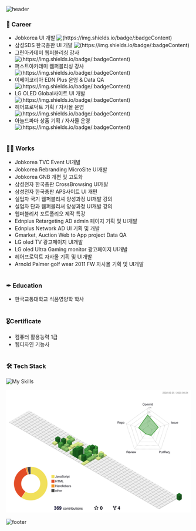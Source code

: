 ![header](https://capsule-render.vercel.app/api?type=waving&color=0:ec99b4,100:9ad7ec&height=200&section=header&text=박정아&desc=UI%20Developer%20and%20Teacher&fontSize=32&animation=twinkling&fontColor=ffffff&fontAlign=88&fontAlignY=35&descAlign=80&descAlignY=50)

### 💼 Career
- Jobkorea UI 개발 ![(https://img.shields.io/badge/:badgeContent)](https://img.shields.io/badge/Current-9ad7ec)<br>
- 삼성SDS 한국총판 UI 개발 ![(https://img.shields.io/badge/:badgeContent)](https://img.shields.io/badge/Past-cccccc) <br>
- 그린아카데미 웹퍼블리싱 강사 ![(https://img.shields.io/badge/:badgeContent)](https://img.shields.io/badge/Past-cccccc) <br>
- 퍼스트아카데미 웹퍼블리싱 강사 ![(https://img.shields.io/badge/:badgeContent)](https://img.shields.io/badge/Past-cccccc) <br>
- 이베이코리아 EDN Plus 운영 & Data QA ![(https://img.shields.io/badge/:badgeContent)](https://img.shields.io/badge/Past-cccccc) <br>
- LG OLED Global사이트 UI 개발 ![(https://img.shields.io/badge/:badgeContent)](https://img.shields.io/badge/Past-cccccc) <br>
- 헤어프로덕트 기획 / 자사몰 운영 ![(https://img.shields.io/badge/:badgeContent)](https://img.shields.io/badge/Past-cccccc) <br>
- 아놀드파마 상품 기획 / 자사몰 운영 ![(https://img.shields.io/badge/:badgeContent)](https://img.shields.io/badge/Past-cccccc) <br>

# 

### 🐱‍🏍 Works 
- Jobkorea TVC Event UI개발<br>
- Jobkorea Rebranding MicroSite UI개발<br>
- Jobkorea GNB 개편 및 고도화<br>
- 삼성전자 한국총판 CrossBrowsing UI개발<br>
- 삼성전자 한국총판 APS사이트 UI 개편<br>
- 실업자 국기 웹퍼블리셔 양성과정 UI개발 강의<br>
- 실업자 단과 웹퍼블리셔 양성과정 UI개발 강의<br>
- 웹퍼블리셔 포트폴리오 제작 특강<br>
- Ednplus Retargeting AD admin 페이지 기획 및 UI개발<br>
- Ednplus Network AD UI 기획 및 개발<br>
- Gmarket, Auction Web to App project Data QA<br>
- LG oled TV 광고페이지 UI개발 <br>
- LG oled Ultra Gaming monitor 광고페이지 UI개발 <br>
- 헤어프로덕트 자사몰 기획 및 UI개발 <br>
- Arnold Palmer golf wear 2011 FW 자사몰 기획 및 UI개발 <br>
  
#
###  ✒ Education 
- 한국교통대학교 식품영양학 학사 

#
### 🎖Certificate 
- 컴퓨터 활용능력 1급 
- 웹디자인 기능사 

# 
### 🛠 Tech Stack 

![My Skills](https://skillicons.dev/icons?i=js,html,css,scss,threejs,vue,react,webpack,nodejs,aws,figma)
<p align="center">
	<picture>
	  <source media="(prefers-color-scheme: dark)"  srcset="https://raw.githubusercontent.com/annie309409/annie309409/output-3d-contrib/night.svg" />
	  <source media="(prefers-color-scheme: light)" srcset="https://raw.githubusercontent.com/annie309409/annie309409/output-3d-contrib/day.svg" />
	  <img alt="github profile contributions chart" src="https://raw.githubusercontent.com/annie309409/annie309409/output-3d-contrib/day.svg" />
	</picture>
</p>





<!--
![JavaScript](https://img.shields.io/badge/JavaScript-F7DF1E.svg?&style=for-the-badge&logo=JavaScript&logoColor=white)
![HTML5](https://img.shields.io/badge/HTML5-E34F26.svg?&style=for-the-badge&logo=HTML5&logoColor=white)
![CSS3](https://img.shields.io/badge/CSS3-1572B6.svg?&style=for-the-badge&logo=CSS3&logoColor=white) 
![threejs](https://img.shields.io/badge/threejs-000000.svg?&style=for-the-badge&logo=threedotjs&logoColor=white)
![sass](https://img.shields.io/badge/sass-CC6699.svg?&style=for-the-badge&logo=sass&logoColor=white) <br>
![vue](https://img.shields.io/badge/vue-4FC08D.svg?&style=for-the-badge&logo=vuedotjs&logoColor=white)
![react](https://img.shields.io/badge/react-61DAFB.svg?&style=for-the-badge&logo=react&logoColor=white)
![webpack](https://img.shields.io/badge/webpack-8DD6F9.svg?&style=for-the-badge&logo=webpack&logoColor=white)
![nodejs](https://img.shields.io/badge/nodejs-339933.svg?&style=for-the-badge&logo=nodedotjs&logoColor=white)
![amazonaws](https://img.shields.io/badge/amazonaws-232F3E.svg?&style=for-the-badge&logo=amazonaws&logoColor=white) -->
 
![footer](https://capsule-render.vercel.app/api?type=waving&color=0:ec99b4,100:9ad7ec&height=180&section=footer)

